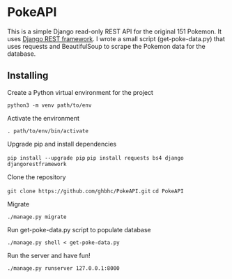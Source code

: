 # PokeAPI
This is a simple Django read-only REST API for the original 151 Pokemon.  It uses [Django REST framework](https://www.django-rest-framework.org/).  I wrote a small script (get-poke-data.py) that uses requests and BeautifulSoup to scrape the Pokemon data for the database.

## Installing

Create a Python virtual environment for the project

`python3 -m venv path/to/env`

Activate the environment

`. path/to/env/bin/activate`

Upgrade pip and install dependencies

`pip install --upgrade pip`
`pip install requests bs4 django djangorestframework`

Clone the repository

`git clone https://github.com/ghbhc/PokeAPI.git`
`cd PokeAPI`

Migrate

`./manage.py migrate`

Run get-poke-data.py script to populate database

`./manage.py shell < get-poke-data.py`

Run the server and have fun!

`./manage.py runserver 127.0.0.1:8000`
